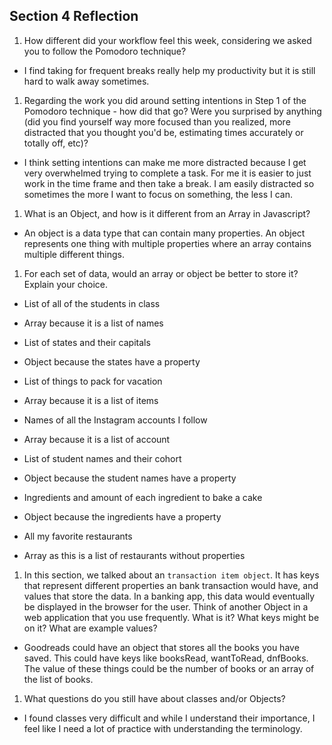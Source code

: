 ## Section 4 Reflection

1. How different did your workflow feel this week, considering we asked you to follow the Pomodoro technique?
- I find taking for frequent breaks really help my productivity but it is still hard to walk away sometimes.

1. Regarding the work you did around setting intentions in Step 1 of the Pomodoro technique - how did that go? Were you surprised by anything (did you find yourself way more focused than you realized, more distracted that you thought you'd be, estimating times accurately or totally off, etc)?
- I think setting intentions can make me more distracted because I get very overwhelmed trying to complete a task. For me it is easier to just work in the time frame and then take a break. I am easily distracted so sometimes the more I want to focus on something, the less I can.

1. What is an Object, and how is it different from an Array in Javascript?
- An object is a data type that can contain many properties. An object represents one thing with multiple properties where an array contains multiple different things.

1. For each set of data, would an array or object be better to store it? Explain your choice.

  * List of all of the students in class
  - Array because it is a list of names
  * List of states and their capitals
  - Object because the states have a property
  * List of things to pack for vacation
  - Array because it is a list of items
  * Names of all the Instagram accounts I follow
  - Array because it is a list of account
  * List of student names and their cohort
  - Object because the student names have a property
  * Ingredients and amount of each ingredient to bake a cake
  - Object because the ingredients have a property
  * All my favorite restaurants
  - Array as this is a list of restaurants without properties

1. In this section, we talked about an `transaction item object`. It has keys that represent different properties an bank transaction would have, and values that store the data. In a banking app, this data would eventually be displayed in the browser for the user. Think of another Object in a web application that you use frequently. What is it? What keys might be on it? What are example values?
- Goodreads could have an object that stores all the books you have saved. This could have keys like booksRead, wantToRead, dnfBooks. The value of these things could be the number of books or an array of the list of books.

1. What questions do you still have about classes and/or Objects?
- I found classes very difficult and while I understand their importance, I feel like I need a lot of practice with understanding the terminology. 
